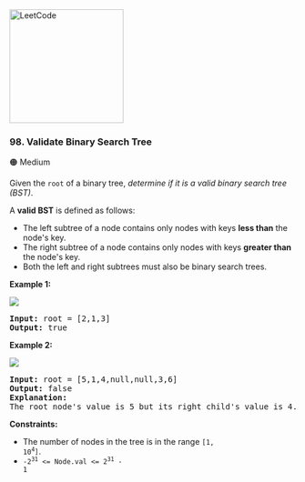 <a href="https://leetcode.com/problems/validate-binary-search-tree/">
    <img src="/leetcode-logo.png" style="width:200px" alt="LeetCode"/>
</a>

### 98. Validate Binary Search Tree

:orange_circle: Medium

Given the `root` of a binary tree, 
_determine if it is a valid binary search tree (BST)_.

A __valid BST__ is defined as follows:

* The left subtree of a node contains only nodes with keys 
  __less than__ the node's key.
* The right subtree of a node contains only nodes with keys 
  __greater than__ the node's key.
* Both the left and right subtrees must also be binary search trees.


__Example 1:__

![](https://assets.leetcode.com/uploads/2020/12/01/tree1.jpg)

<pre>
<b>Input:</b> root = [2,1,3]
<b>Output:</b> true
</pre>

__Example 2:__

![](https://assets.leetcode.com/uploads/2020/12/01/tree2.jpg)

<pre>
<b>Input:</b> root = [5,1,4,null,null,3,6]
<b>Output:</b> false
<b>Explanation:</b> 
The root node's value is 5 but its right child's value is 4.
</pre>

__Constraints:__

* The number of nodes in the tree is 
  in the range <code>[1, 10<sup>4</sup>]</code>.
* <code>-2<sup>31</sup> <= Node.val <= 2<sup>31</sup> - 1</code>
